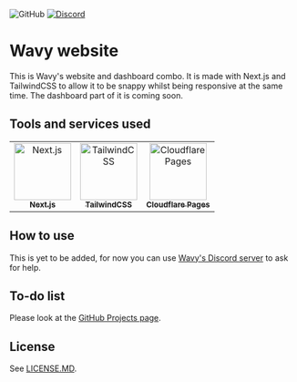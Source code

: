 ![GitHub](https://img.shields.io/github/license/Wavy-Bot/website?color=A42E2B&logo=gnu&logoColor=white&style=for-the-badge)
[![Discord](https://img.shields.io/discord/710436465938530307?color=%235865F2&label=Discord&logo=discord&logoColor=white&style=for-the-badge)](https://discord.wavybot.com)

# Wavy website

This is Wavy's website and dashboard combo. It is made with Next.js and TailwindCSS to allow it to be snappy whilst being responsive at the same time. The dashboard part of it is coming soon.

## Tools and services used

<table>
  <tr>
    <td align="center">
        <a href="https://nextjs.org/">
            <img src="https://simpleicons.org/icons/nextdotjs.svg" width="100px;" alt="Next.js"/>
            <br/>
            <sub>
                <b>Next.js</b>
            </sub>
        </a>
        <br/>
    </td>
    <td align="center">
        <a href="https://tailwindcss.com/">
            <img src="https://simpleicons.org/icons/tailwindcss.svg" width="100px;" alt="TailwindCSS"/>
            <br/>
            <sub>
                <b>TailwindCSS</b>
            </sub>
        </a>
        <br/>
    </td>
    <td align="center">
        <a href="https://pages.cloudflare.com/">
            <img src="https://simpleicons.org/icons/cloudflare.svg" width="100px;" alt="Cloudflare Pages"/>
            <br/>
            <sub>
                <b>Cloudflare Pages</b>
            </sub>
        </a>
        <br/>
    </td>
  </tr>
</table>

## How to use
This is yet to be added, for now you can use [Wavy's Discord server](https://discord.gg/Nbcf36Fge5) to ask for help.

## To-do list
Please look at the [GitHub Projects page](https://github.com/Wavy-Bot/website/projects/2).

## License

See [LICENSE.MD](https://github.com/Wavy-Bot/website/blob/master/LICENSE.md).